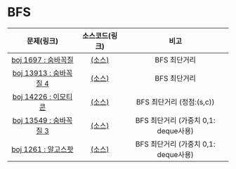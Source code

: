 # BFS

|문제(링크)|소스코드(링크)|비고|
|:------:|:--------:|:-:|
|[boj 1697 : 숨바꼭질](https://www.acmicpc.net/problem/1697)|[(소스)]()|BFS 최단거리|
|[boj 13913 : 숨바꼭질 4](https://www.acmicpc.net/problem/13913)|[(소스)]()|BFS 최단거리|
|[boj 14226 : 이모티콘](https://www.acmicpc.net/problem/1426)|[(소스)]()|BFS 최단거리 (정점:(s,c))|
|[boj 13549 : 숨바꼭질 3](https://www.acmicpc.net/problem/13549)|[(소스)]()|BFS 최단거리 (가중치 0,1: deque사용)|
|[boj 1261 : 알고스팟](https://www.acmicpc.net/problem/1261)|[(소스)]()|BFS 최단거리 (가중치 0,1: deque사용)|
